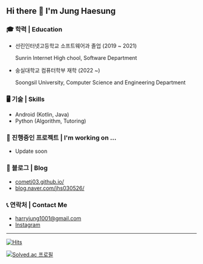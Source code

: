 ## Hi there 👋 I'm Jung Haesung

### 🎓 학력 | Education

- 선린인터넷고등학교 소프트웨어과 졸업 (2019 ~ 2021)
  
  Sunrin Internet High chool, Software Department
  
- 숭실대학교 컴퓨터학부 재학 (2022 ~)

  Soongsil University, Computer Science and Engineering Department

### 🖥️ 기술 | Skills

- Android (Kotlin, Java)
- Python (Algorithm, Tutoring)

### 🔭 진행중인 프로젝트 | I'm working on ...

- Update soon

### 👀 블로그 | Blog

- [cometj03.github.io/](https://cometj03.github.io/)
- [blog.naver.com/jhs030526/](https://blog.naver.com/jhs030526/)

### 📞 연락처 | Contact Me

- [harryjung1001@gmail.com](mailto:harryjung1001@gmail.com)
- [Instagram](https://www.instagram.com/cometj03)

---

[![Hits](https://hits.seeyoufarm.com/api/count/incr/badge.svg?url=https%3A%2F%2Fgithub.com%2Fcometj03&count_bg=%2379C83D&title_bg=%23555555&icon=&icon_color=%23FFFFFF&title=hits&edge_flat=false)](https://hits.seeyoufarm.com)

[![Solved.ac
프로필](http://mazassumnida.wtf/api/v2/generate_badge?boj=jhs030526)](https://solved.ac/jhs030526)
